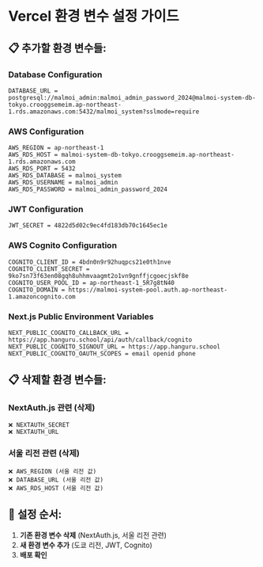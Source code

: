 # Vercel 환경 변수 설정 가이드

## 📋 추가할 환경 변수들:

### Database Configuration
```
DATABASE_URL = postgresql://malmoi_admin:malmoi_admin_password_2024@malmoi-system-db-tokyo.crooggsemeim.ap-northeast-1.rds.amazonaws.com:5432/malmoi_system?sslmode=require
```

### AWS Configuration
```
AWS_REGION = ap-northeast-1
AWS_RDS_HOST = malmoi-system-db-tokyo.crooggsemeim.ap-northeast-1.rds.amazonaws.com
AWS_RDS_PORT = 5432
AWS_RDS_DATABASE = malmoi_system
AWS_RDS_USERNAME = malmoi_admin
AWS_RDS_PASSWORD = malmoi_admin_password_2024
```

### JWT Configuration
```
JWT_SECRET = 4822d5d02c9ec4fd183db70c1645ec1e
```

### AWS Cognito Configuration
```
COGNITO_CLIENT_ID = 4bdn0n9r92huqpcs21e0th1nve
COGNITO_CLIENT_SECRET = 9ko7sn73f63en08gqh8uhhmvaagmt2o1vn9gnffjcgoecjskf8e
COGNITO_USER_POOL_ID = ap-northeast-1_5R7g8tN40
COGNITO_DOMAIN = https://malmoi-system-pool.auth.ap-northeast-1.amazoncognito.com
```

### Next.js Public Environment Variables
```
NEXT_PUBLIC_COGNITO_CALLBACK_URL = https://app.hanguru.school/api/auth/callback/cognito
NEXT_PUBLIC_COGNITO_SIGNOUT_URL = https://app.hanguru.school
NEXT_PUBLIC_COGNITO_OAUTH_SCOPES = email openid phone
```

## 📋 삭제할 환경 변수들:

### NextAuth.js 관련 (삭제)
```
❌ NEXTAUTH_SECRET
❌ NEXTAUTH_URL
```

### 서울 리전 관련 (삭제)
```
❌ AWS_REGION (서울 리전 값)
❌ DATABASE_URL (서울 리전 값)
❌ AWS_RDS_HOST (서울 리전 값)
```

## 🎯 설정 순서:

1. **기존 환경 변수 삭제** (NextAuth.js, 서울 리전 관련)
2. **새 환경 변수 추가** (도쿄 리전, JWT, Cognito)
3. **배포 확인** 